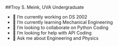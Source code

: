 ##Troy S. Meink, UVA Undergraduate

- 🔭 I’m currently working on DS 2002
- 🌱 I’m currently learning Mechanical Engineering
- 👯 I’m looking to collaborate on Python Coding
- 🤔 I’m looking for help with API Coding
- 💬 Ask me about Engineering and Physics

